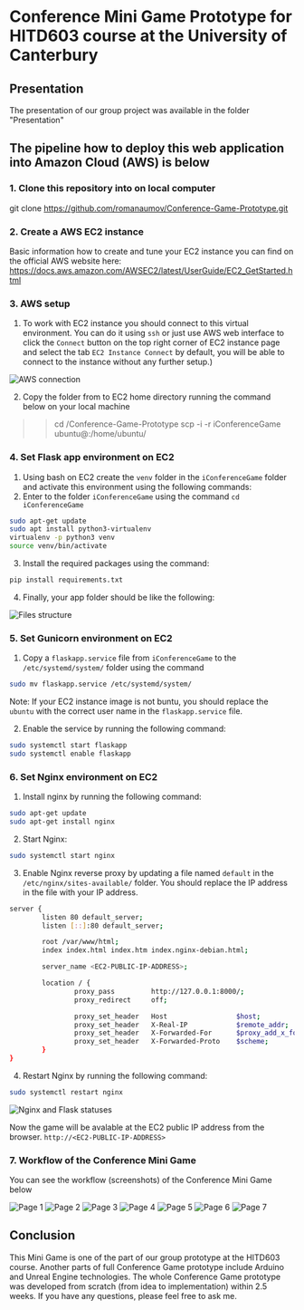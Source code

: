 # Conference Mini Game Prototype for HITD603 course at the University of Canterbury

## Presentation

The presentation of our group project was available in the folder "Presentation"


## The pipeline how to deploy this web application into Amazon Cloud (AWS) is below


### 1. Clone this repository into <PATH-YOUR-LOCAL-DIRECTORY> on local computer

git clone https://github.com/romanaumov/Conference-Game-Prototype.git


### 2. Create a AWS EC2 instance

Basic information how to create and tune your EC2 instance you can find on the official AWS website here: https://docs.aws.amazon.com/AWSEC2/latest/UserGuide/EC2_GetStarted.html


### 3. AWS setup

1. To work with EC2 instance you should connect to this virtual environment. You can do it using `ssh` or just use AWS web interface to click the `Connect` button on the top right corner of EC2 instance page and select the tab `EC2 Instance Connect` by default, you will be able to connect to the instance without any further setup.)

![AWS connection](./images_for_readme/aws-conn.png)

2. Copy the folder from <PATH-YOUR-LOCAL-DIRECTORY> to EC2 home directory running the command below on your local machine

>> cd <PATH-YOUR-LOCAL-DIRECTORY>/Conference-Game-Prototype
>> scp -i <PATH-TO-YOUR-PEM-KEY-ON-LOCAL-MACHINE> -r iConferenceGame ubuntu@<EC2-PUBLIC-IP-ADDRESS>:/home/ubuntu/ 


### 4. Set Flask app environment on EC2

1. Using bash on EC2 create the `venv` folder in the `iConferenceGame` folder and activate this environment using the following commands:
2. Enter to the folder `iConferenceGame` using the command `cd iConferenceGame`

```bash
sudo apt-get update
sudo apt install python3-virtualenv
virtualenv -p python3 venv
source venv/bin/activate
```

3. Install the required packages using the command: 

```bash
pip install requirements.txt
```

4. Finally, your app folder should be like the following:

![Files structure](./images_for_readme/aws-files.jpg)


### 5. Set Gunicorn environment on EC2

1. Copy a `flaskapp.service` file from `iConferenceGame` to the `/etc/systemd/system/` folder using the command 

```bash
sudo mv flaskapp.service /etc/systemd/system/
```

Note: If your EC2 instance image is not buntu, you should replace the `ubuntu` with the correct user name in the `flaskapp.service` file.

2. Enable the service by running the following command:

```bash
sudo systemctl start flaskapp
sudo systemctl enable flaskapp
```

### 6. Set Nginx environment on EC2 

1. Install nginx by running the following command:

```bash
sudo apt-get update
sudo apt-get install nginx
```

2. Start Nginx:

```bash
sudo systemctl start nginx
```

3. Enable Nginx reverse proxy by updating a file named `default` in the `/etc/nginx/sites-available/` folder. You should replace the IP address in the file with your <EC2-PUBLIC-IP-ADDRESS> IP address.

```bash
server {
        listen 80 default_server;
        listen [::]:80 default_server;

        root /var/www/html;
        index index.html index.htm index.nginx-debian.html;

        server_name <EC2-PUBLIC-IP-ADDRESS>;

        location / {
                proxy_pass         http://127.0.0.1:8000/;
                proxy_redirect     off;

                proxy_set_header   Host                 $host;
                proxy_set_header   X-Real-IP            $remote_addr;
                proxy_set_header   X-Forwarded-For      $proxy_add_x_forwarded_for;
                proxy_set_header   X-Forwarded-Proto    $scheme;
        }
}
```

4. Restart Nginx by running the following command:

```bash
sudo systemctl restart nginx
```

![Nginx and Flask statuses](./images_for_readme/nginx_flask_status.png)

Now the game will be avalable at the EC2 public IP address from the browser. `http://<EC2-PUBLIC-IP-ADDRESS>`


### 7. Workflow of the Conference Mini Game

You can see the workflow (screenshots) of the Conference Mini Game below

![Page 1](./images_for_readme/page1.jpg)
![Page 2](./images_for_readme/page2.jpg)
![Page 3](./images_for_readme/page3.jpg)
![Page 4](./images_for_readme/page4.jpg)
![Page 5](./images_for_readme/page5.jpg)
![Page 6](./images_for_readme/page6.jpg)
![Page 7](./images_for_readme/page7.jpg)


## Conclusion

This Mini Game is one of the part of our group prototype at the HITD603 course. Another parts of full Conference Game prototype include Arduino and Unreal Engine technologies. The whole Conference Game prototype was developed from scratch (from idea to implementation) within 2.5 weeks. If you have any questions, please feel free to ask me.